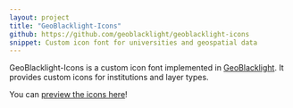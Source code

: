 ```yaml
---
layout: project
title: "GeoBlacklight-Icons"
github: https://github.com/geoblacklight/geoblacklight-icons
snippet: Custom icon font for universities and geospatial data
---
```

GeoBlacklight-Icons is a custom icon font implemented in [GeoBlacklight](https://github.com/geoblacklight/geoblacklight). It provides custom icons for institutions and layer types.

You can [preview the icons here](http://geoblacklight.org/geoblacklight-icons/app/views/styleguide/geoblacklight-preview.html)!
